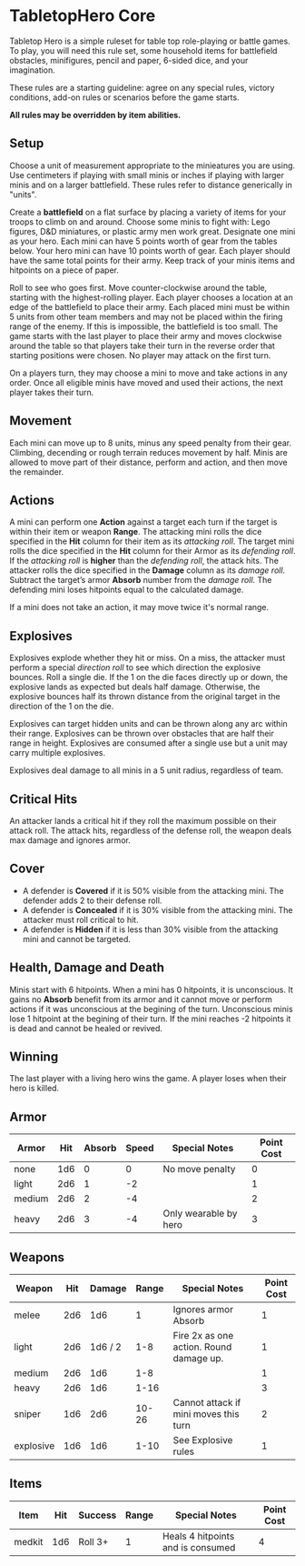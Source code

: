 # TabletopHero Core

Tabletop Hero is a simple ruleset for table top role-playing or battle games. To play, you will need this rule set, some household items for battlefield obstacles, minifigures, pencil and paper, 6-sided dice, and your imagination.

These rules are a starting guideline: agree on any special rules, victory conditions, add-on rules or scenarios before the game starts.

**All rules may be overridden by item abilities.**

## Setup

Choose a unit of measurement appropriate to the minieatures you are using. Use centimeters if playing with small minis or inches if playing with larger minis and on a larger battlefield. These rules refer to distance generically in "units".

Create a **battlefield** on a flat surface by placing a variety of items for your troops to climb on and around. Choose some minis to fight with: Lego figures, D&D miniatures, or plastic army men work great. Designate one mini as your hero. Each mini can have 5 points worth of gear from the tables below. Your hero mini can have 10 points worth of gear. Each player should have the same total points for their army. Keep track of your minis items and hitpoints on a piece of paper.

Roll to see who goes first. Move counter-clockwise around the table, starting with the highest-rolling player. Each player chooses a location at an edge of the battlefield to place their army. Each placed mini must be within 5 units from other team members and may not be placed within the firing range of the enemy. If this is impossible, the battlefield is too small. The game starts with the last player to place their army and moves clockwise around the table so that players take their turn in the reverse order that starting positions were chosen. No player may attack on the first turn.

On a players turn, they may choose a mini to move and take actions in any order. Once all eligible minis have moved and used their actions, the next player takes their turn.

## Movement

Each mini can move up to 8 units, minus any speed penalty from their gear. Climbing, decending or rough terrain reduces movement by half. Minis are allowed to move part of their distance, perform and action, and then move the remainder.

## Actions

A mini can perform one **Action** against a target each turn if the target is within their item or weapon **Range**. The attacking mini rolls the dice specified in the **Hit** column for their item as its _attacking roll_. The target mini rolls the dice specified in the **Hit** column for their Armor as its _defending roll_. If the _attacking roll_ is **higher** than the _defending roll_, the attack hits. The attacker rolls the dice specified in the **Damage** column as its _damage roll_. Subtract the target’s armor **Absorb** number from the _damage roll_. The defending mini loses hitpoints equal to the calculated damage.

If a mini does not take an action, it may move twice it's normal range.

## Explosives

Explosives explode whether they hit or miss. On a miss, the attacker must perform a special _direction roll_ to see which direction the explosive bounces. Roll a single die. If the 1 on the die faces directly up or down, the explosive lands as expected but deals half damage. Otherwise, the explosive bounces half its thrown distance from the original target in the direction of the 1 on the die.

Explosives can target hidden units and can be thrown along any arc within their range.  Explosives can be thrown over obstacles that are half their range in height. Explosives are consumed after a single use but a unit may carry multiple explosives.

Explosives deal damage to all minis in a 5 unit radius, regardless of team.

## Critical Hits

An attacker lands a critical hit if they roll the maximum possible on their attack roll. The attack hits, regardless of the defense roll, the weapon deals max damage and ignores armor.

## Cover

- A defender is **Covered** if it is 50% visible from the attacking mini. The defender adds 2 to their defense roll.
- A defender is **Concealed** if it is 30% visible from the attacking mini. The attacker must roll critical to hit.
- A defender is **Hidden** if it is less than 30% visible from the attacking mini and cannot be targeted.

## Health, Damage and Death

Minis start with 6 hitpoints. When a mini has 0 hitpoints, it is unconscious. It gains no **Absorb** benefit from its armor and it cannot move or perform actions if it was unconscious at the begining of the turn. Unconscious minis lose 1 hitpoint at the begining of their turn. If the mini reaches -2 hitpoints it is dead and cannot be healed or revived.

## Winning

The last player with a living hero wins the game. A player loses when their hero is killed.

## Armor

| Armor     | Hit  | Absorb   | Speed | Special Notes                          | Point Cost |
|-----------|------|----------|-------|----------------------------------------|------------|
| none      | 1d6  | 0        | 0     | No move penalty                        | 0          |
| light     | 2d6  | 1        | -2    |                                        | 1          |
| medium    | 2d6  | 2        | -4    |                                        | 2          |
| heavy     | 2d6  | 3        | -4    | Only wearable by hero                  | 3          |

## Weapons

| Weapon    | Hit  | Damage   | Range | Special Notes                          | Point Cost |
|-----------|------|----------|-------|----------------------------------------|------------|
| melee     | 2d6  | 1d6      | 1     | Ignores armor Absorb                   | 1          |
| light     | 2d6  | 1d6 / 2  | 1-8   | Fire 2x as one action. Round damage up.| 1          |
| medium    | 2d6  | 1d6      | 1-8   |                                        | 1          |
| heavy     | 2d6  | 1d6      | 1-16  |                                        | 3          |
| sniper    | 1d6  | 2d6      | 10-26 | Cannot attack if mini moves this turn  | 2          |
| explosive | 1d6  | 1d6      | 1-10  | See Explosive rules                    | 1          |

## Items

| Item      | Hit  | Success  | Range | Special Notes                          | Point Cost |
|-----------|------|----------|-------|----------------------------------------|------------|
| medkit    | 1d6  | Roll 3+  | 1     | Heals 4 hitpoints and is consumed      | 4          |